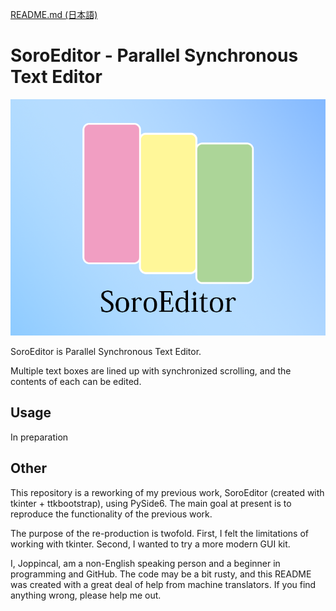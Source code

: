 [README.md (日本語)](README.md)

# SoroEditor - Parallel Synchronous Text Editor

![icon](soroeditor/src/splash.png)

SoroEditor is Parallel Synchronous Text Editor.

Multiple text boxes are lined up with synchronized scrolling, and the contents of each can be edited.

## Usage

In preparation

## Other

This repository is a reworking of my previous work, SoroEditor (created with tkinter + ttkbootstrap), using PySide6. The main goal at present is to reproduce the functionality of the previous work.

The purpose of the re-production is twofold. First, I felt the limitations of working with tkinter. Second, I wanted to try a more modern GUI kit.

I, Joppincal, am a non-English speaking person and a beginner in programming and GitHub. The code may be a bit rusty, and this README was created with a great deal of help from machine translators. If you find anything wrong, please help me out.
